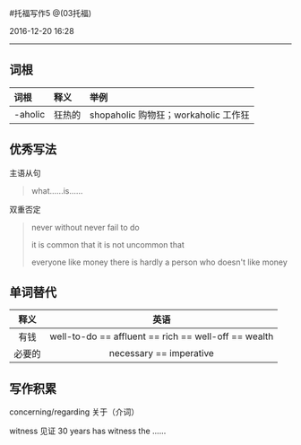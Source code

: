 #托福写作5@(03托福)
2016-12-20 16:28
------## 词根| 词根| 释义| 举例|| :--| :--| :--||-aholic|狂热的|shopaholic 购物狂；workaholic 工作狂|## 优秀写法主语从句> what......is......双重否定> never without> never fail to do>> it is common that> it is not uncommon that>> everyone like money> there is hardly a person who doesn't like money## 单词替代| 释义 | 英语 || :-: | :-: ||有钱|well-to-do == affluent == rich == well-off == wealth||必要的|necessary == imperative|## 写作积累concerning/regarding 关于（介词）witness 见证30 years has witness the ......

